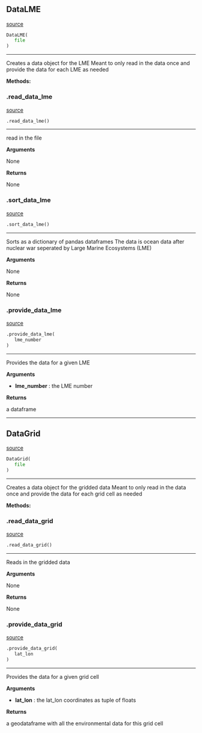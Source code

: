 #


## DataLME
[source](https://github.com/allfed/Seaweed-Growth-Model/blob/master/src/processing/read_files.py/#L9)
```python 
DataLME(
   file
)
```


---
Creates a data object for the LME
Meant to only read in the data once
and provide the data for each LME as needed


**Methods:**


### .read_data_lme
[source](https://github.com/allfed/Seaweed-Growth-Model/blob/master/src/processing/read_files.py/#L25)
```python
.read_data_lme()
```

---
read in the file

**Arguments**

None

**Returns**

None

### .sort_data_lme
[source](https://github.com/allfed/Seaweed-Growth-Model/blob/master/src/processing/read_files.py/#L35)
```python
.sort_data_lme()
```

---
Sorts as a dictionary of pandas dataframes
The data is ocean data after nuclear war seperated by
Large Marine Ecosystems (LME)

**Arguments**

None

**Returns**

None

### .provide_data_lme
[source](https://github.com/allfed/Seaweed-Growth-Model/blob/master/src/processing/read_files.py/#L68)
```python
.provide_data_lme(
   lme_number
)
```

---
Provides the data for a given LME

**Arguments**

* **lme_number**  : the LME number


**Returns**

a dataframe

----


## DataGrid
[source](https://github.com/allfed/Seaweed-Growth-Model/blob/master/src/processing/read_files.py/#L79)
```python 
DataGrid(
   file
)
```


---
Creates a data object for the gridded data
Meant to only read in the data once
and provide the data for each grid cell as needed


**Methods:**


### .read_data_grid
[source](https://github.com/allfed/Seaweed-Growth-Model/blob/master/src/processing/read_files.py/#L95)
```python
.read_data_grid()
```

---
Reads in the gridded data

**Arguments**

None

**Returns**

None

### .provide_data_grid
[source](https://github.com/allfed/Seaweed-Growth-Model/blob/master/src/processing/read_files.py/#L106)
```python
.provide_data_grid(
   lat_lon
)
```

---
Provides the data for a given grid cell

**Arguments**

* **lat_lon**  : the lat_lon coordinates as tuple of floats


**Returns**

a geodataframe with all the environmental data
for this grid cell
